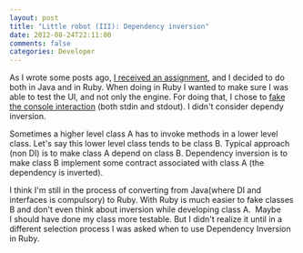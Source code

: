 ```yaml
---
layout: post
title: "Little robot (III): Dependency inversion"
date: 2012-08-24T22:11:00
comments: false
categories: Developer
---
```


As I wrote some posts ago, [I received an assignment](http://gonfva.blogspot.com/2012/08/little-robot-i.html), and I decided to do both in Java and in Ruby. When doing in Ruby I wanted to make sure I was able to test the UI, and not only the engine. For doing that, I chose to [fake the console interaction](http://gonfva.blogspot.com/2012/08/faking-console-in-ruby.html) (both stdin and stdout). I didn't consider dependy inversion.


Sometimes a higher level class A has to invoke methods in a lower&nbsp;level class. Let's say this lower level class tends to be class B.&nbsp;Typical approach (non DI) is to make class A depend on class B.&nbsp;Dependency inversion is to make class B implement some contract&nbsp;associated with class A (the dependency is inverted).


I think I'm still in the&nbsp;process of converting from Java(where DI and interfaces is compulsory) to&nbsp;Ruby. With Ruby is much easier to fake classes B and don't even think&nbsp;about inversion while developing class A. &nbsp;Maybe I&nbsp;should have done my class more testable. But I didn't realize it until in a different selection process I was asked when to use Dependency Inversion in Ruby.

